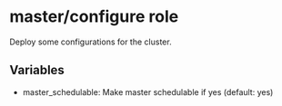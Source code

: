 # master/configure role

Deploy some configurations for the cluster.

## Variables

- master_schedulable: Make master schedulable if yes (default: yes)
